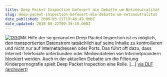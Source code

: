 ```yaml
---
title: Deep Packet Inspection befeuert die Debatte um Netzneutralität
slug: deep-packet-inspection-befeuert-die-debatte-um-netzneutralitat
date_published: 2009-03-22T19:46:49.000Z
date_updated: 2018-08-22T09:39:19.000Z
---
```


[![1330](//picdump.thafaker.de/2009/03/1330.jpeg)](http://picdump.thafaker.de/2009/03/1330.jpeg)Mit Hilfe der so genannten Deep Packet Inspection ist es möglich, den transportierten Datenstrom tatsächlich auf seine Inhalte zu kontrollieren und nicht nur auf Internetadressen oder Ports. Das führt oft dazu, dass Internet-Telefonate unterbunden oder Mediendateien von Internetprovidern blockiert werden. Auch in der aktuellen Debatte um die Filterung Kinderpornografie spielt Deep Packet Inspection eine Rolle. [...] [via DLF (archiviert)](http://web.archive.org/web/20090325074939/http://www.dradio.de:80/dlf/sendungen/computer/938186)
